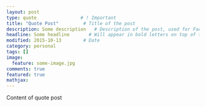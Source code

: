 ```yaml
---
layout: post
type: quote                # ! Important
title: "Quote Post"         # Title of the post
description: Some description   # Description of the post, used for Facebook Opengraph & Twitter
headline: Some headline       # Will appear in bold letters on top of the post
modified: 2015-10-13        # Date
category: personal
tags: []
image: 
  feature: some-image.jpg
comments: true
featured: true
mathjax:
---
```


Content of quote post
